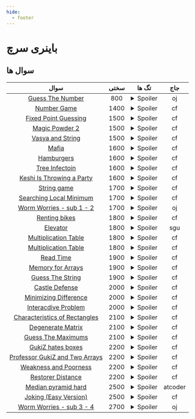 ```yaml
--- 
hide:
  - footer
---
```

# باینری سرچ

## سوال ها 
| سوال | سختی | تگ ها | جاج | 
| :-----: | :----: | :----: | :----: | 
|[Guess The Number](https://oj.uz/problem/view/BOI20_guess)|800|<details> <summary>Spoiler</summary> <ul><li>binary_search</li></ul> </details>|oj|
|[Number Game](https://codeforces.com/problemset/problem/1749/C)|1400|<details> <summary>Spoiler</summary> <ul><li>binary_search</li> <li>greedy</li></ul> </details>|cf|
|[Fixed Point Guessing](https://codeforces.com/problemset/problem/1698/D)|1500|<details> <summary>Spoiler</summary> <ul><li>binary_search</li></ul> </details>|cf|
|[Magic Powder 2](https://codeforces.com/problemset/problem/670/D2)|1500|<details> <summary>Spoiler</summary> <ul><li>binary_search</li> <li>greedy</li></ul> </details>|cf|
|[Vasya and String](https://codeforces.com/contest/676/problem/C)|1500|<details> <summary>Spoiler</summary> <ul><li>binary_search</li></ul> </details>|cf|
|[Mafia](https://codeforces.com/problemset/problem/348/A)|1600|<details> <summary>Spoiler</summary> <ul><li>binary_search</li></ul> </details>|cf|
|[Hamburgers](https://codeforces.com/problemset/problem/371/C)|1600|<details> <summary>Spoiler</summary> <ul><li>binary_search</li></ul> </details>|cf|
|[Tree Infectoin](https://codeforces.com/contest/1665/problem/C)|1600|<details> <summary>Spoiler</summary> <ul><li>binary_search</li> <li>greedy</li></ul> </details>|cf|
|[Keshi Is Throwing a Party](https://codeforces.com/problemset/problem/1610/C)|1600|<details> <summary>Spoiler</summary> <ul><li>binary_search</li> <li>greedy</li></ul> </details>|cf|
|[String game](https://codeforces.com/problemset/problem/778/A)|1700|<details> <summary>Spoiler</summary> <ul><li>binary_search</li></ul> </details>|cf|
|[Searching Local Minimum](https://codeforces.com/problemset/problem/1479/A)|1700|<details> <summary>Spoiler</summary> <ul><li>binary_search</li></ul> </details>|cf|
|[Worm Worries - sub 1 - 2](https://oj.uz/problem/view/BOI18_worm)|1700|<details> <summary>Spoiler</summary> <ul><li>binary_search</li> <li>golden_ratio</li></ul> </details>|oj|
|[Renting bikes](https://codeforces.com/problemset/problem/363/D)|1800|<details> <summary>Spoiler</summary> <ul><li>binary_search</li></ul> </details>|cf|
|[Elevator](https://codeforces.com/problemsets/acmsguru/problem/99999/379)|1800|<details> <summary>Spoiler</summary> <ul><li>binary_search</li></ul> </details>|sgu|
|[Multiplication Table](https://codeforces.com/problemset/problem/448/D/)|1800|<details> <summary>Spoiler</summary> <ul><li>binary_search</li></ul> </details>|cf|
|[Multiplication Table](https://codeforces.com/problemset/problem/448/D)|1800|<details> <summary>Spoiler</summary> <ul><li>binary_search</li></ul> </details>|cf|
|[Read Time](https://codeforces.com/problemset/problem/343/C)|1900|<details> <summary>Spoiler</summary> <ul><li>binary_search</li> <li>two_pointers</li></ul> </details>|cf|
|[Memory for Arrays](https://codeforces.com/problemset/problem/309/C)|1900|<details> <summary>Spoiler</summary> <ul><li>binary_search</li></ul> </details>|cf|
|[Guess The String](https://codeforces.com/problemset/problem/1697/D)|1900|<details> <summary>Spoiler</summary> <ul><li>binary_search</li></ul> </details>|cf|
|[Castle Defense](https://codeforces.com/problemset/problem/954/G)|2000|<details> <summary>Spoiler</summary> <ul><li>binary_search</li></ul> </details>|cf|
|[Minimizing Difference](https://codeforces.com/problemset/problem/1244/E)|2000|<details> <summary>Spoiler</summary> <ul><li>binary_search</li> <li>two_pointers</li></ul> </details>|cf|
|[Interacdive Problem](https://codeforces.com/problemset/problem/1624/F)|2000|<details> <summary>Spoiler</summary> <ul><li>binary_search</li></ul> </details>|cf|
|[Characteristics of Rectangles](https://codeforces.com/problemset/problem/333/D)|2100|<details> <summary>Spoiler</summary> <ul><li>binary_search</li> <li>bitset</li></ul> </details>|cf|
|[Degenerate Matrix](https://codeforces.com/problemset/problem/549/H)|2100|<details> <summary>Spoiler</summary> <ul><li>binary_search</li></ul> </details>|cf|
|[Guess The Maximums](https://codeforces.com/problemset/problem/1363/D)|2100|<details> <summary>Spoiler</summary> <ul><li>binary_search</li></ul> </details>|cf|
|[GukiZ hates boxes](https://codeforces.com/problemset/problem/551/C)|2200|<details> <summary>Spoiler</summary> <ul><li>binary_search</li> <li>greedy</li></ul> </details>|cf|
|[Professor GukiZ and Two Arrays](https://codeforces.com/problemset/problem/620/D)|2200|<details> <summary>Spoiler</summary> <ul><li>binary_search</li></ul> </details>|cf|
|[Weakness and Poorness](https://codeforces.com/problemset/problem/578/C)|2200|<details> <summary>Spoiler</summary> <ul><li>binary_search</li></ul> </details>|cf|
|[Restorer Distance](https://codeforces.com/problemset/problem/1355/E)|2200|<details> <summary>Spoiler</summary> <ul><li>binary_search</li></ul> </details>|cf|
|[Median pyramid hard](https://atcoder.jp/contests/agc006/tasks/agc006_d)|2500|<details> <summary>Spoiler</summary> <ul><li>binary_search</li></ul> </details>|atcoder|
|[Joking (Easy Version)](https://codeforces.com/contest/1746/problem/E1)|2500|<details> <summary>Spoiler</summary> <ul><li>binary_search</li></ul> </details>|cf|
|[Worm Worries - sub 3 - 4](https://oj.uz/problem/view/BOI18_worm)|2700|<details> <summary>Spoiler</summary> <ul><li>binary_search</li></ul> </details>|oj|
